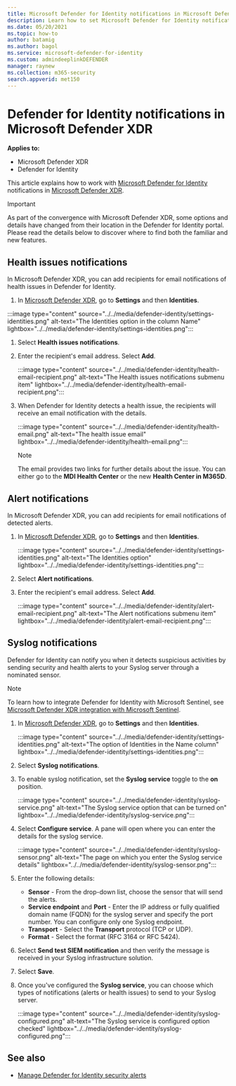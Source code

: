 ```yaml
---
title: Microsoft Defender for Identity notifications in Microsoft Defender XDR
description: Learn how to set Microsoft Defender for Identity notifications in Microsoft Defender XDR.
ms.date: 05/20/2021
ms.topic: how-to
author: batamig
ms.author: bagol
ms.service: microsoft-defender-for-identity
ms.custom: admindeeplinkDEFENDER
manager: raynew
ms.collection: m365-security
search.appverid: met150
---
```


# Defender for Identity notifications in Microsoft Defender XDR

**Applies to:**

- Microsoft Defender XDR
- Defender for Identity

This article explains how to work with [Microsoft Defender for Identity](/defender-for-identity) notifications in [Microsoft Defender XDR](/microsoft-365/security/defender/overview-security-center).

> [!IMPORTANT]
> As part of the convergence with Microsoft Defender XDR, some options and details have changed from their location in the Defender for Identity portal. Please read the details below to discover where to find both the familiar and new features.

## Health issues notifications

In Microsoft Defender XDR, you can add recipients for email notifications of health issues in Defender for Identity.

1. In <a href="https://go.microsoft.com/fwlink/p/?linkid=2077139" target="_blank">Microsoft Defender XDR</a>, go to **Settings** and then **Identities**.

  :::image type="content" source="../../media/defender-identity/settings-identities.png" alt-text="The Identities option in the column Name" lightbox="../../media/defender-identity/settings-identities.png":::


1. Select **Health issues notifications**.

1. Enter the recipient's email address. Select **Add**.

   :::image type="content" source="../../media/defender-identity/health-email-recipient.png" alt-text="The Health issues notifications submenu item" lightbox="../../media/defender-identity/health-email-recipient.png":::

1. When Defender for Identity detects a health issue, the recipients will receive an email notification with the details.

   :::image type="content" source="../../media/defender-identity/health-email.png" alt-text="The health issue email" lightbox="../../media/defender-identity/health-email.png":::

    > [!NOTE]
    > The email provides two links for further details about the issue. You can either go to the **MDI Health Center** or the new **Health Center in M365D**.

## Alert notifications

In Microsoft Defender XDR, you can add recipients for email notifications of detected alerts.

1. In <a href="https://go.microsoft.com/fwlink/p/?linkid=2077139" target="_blank">Microsoft Defender XDR</a>, go to **Settings** and then **Identities**.

   :::image type="content" source="../../media/defender-identity/settings-identities.png" alt-text="The Identities option" lightbox="../../media/defender-identity/settings-identities.png":::

1. Select **Alert notifications**.

1. Enter the recipient's email address. Select **Add**.

   :::image type="content" source="../../media/defender-identity/alert-email-recipient.png" alt-text="The Alert notifications submenu item" lightbox="../../media/defender-identity/alert-email-recipient.png":::

## Syslog notifications

Defender for Identity can notify you when it detects suspicious activities by sending security and health alerts to your Syslog server through a nominated sensor.

> [!NOTE]
> To learn how to integrate Defender for Identity with Microsoft Sentinel, see [Microsoft Defender XDR integration with Microsoft Sentinel](/azure/sentinel/microsoft-365-defender-sentinel-integration).

1. In <a href="https://go.microsoft.com/fwlink/p/?linkid=2077139" target="_blank">Microsoft Defender XDR</a>, go to **Settings** and then **Identities**.

   :::image type="content" source="../../media/defender-identity/settings-identities.png" alt-text="The option of Identities in the Name column" lightbox="../../media/defender-identity/settings-identities.png":::

1. Select **Syslog notifications**.

1. To enable syslog notification, set the **Syslog service** toggle to the **on** position.

   :::image type="content" source="../../media/defender-identity/syslog-service.png" alt-text="The Syslog service option that can be turned on" lightbox="../../media/defender-identity/syslog-service.png":::

1. Select **Configure service**. A pane will open where you can enter the details for the syslog service.

   :::image type="content" source="../../media/defender-identity/syslog-sensor.png" alt-text="The page on which you enter the Syslog service details" lightbox="../../media/defender-identity/syslog-sensor.png":::

1. Enter the following details:

    - **Sensor** - From the drop-down list, choose the sensor that will send the alerts.
    - **Service endpoint** and **Port** - Enter the IP address or fully qualified domain name (FQDN) for the syslog server and specify the port number. You can configure only one Syslog endpoint.
    - **Transport** - Select the **Transport** protocol (TCP or UDP).
    - **Format** - Select the format (RFC 3164 or RFC 5424).

1. Select **Send test SIEM notification** and then verify the message is received in your Syslog infrastructure solution.

1. Select **Save**.

1. Once you've configured the **Syslog service**, you can choose which types of notifications (alerts or health issues) to send to your Syslog server.

   :::image type="content" source="../../media/defender-identity/syslog-configured.png" alt-text="The Syslog service is configured option checked" lightbox="../../media/defender-identity/syslog-configured.png":::

## See also

- [Manage Defender for Identity security alerts](manage-security-alerts.md)
